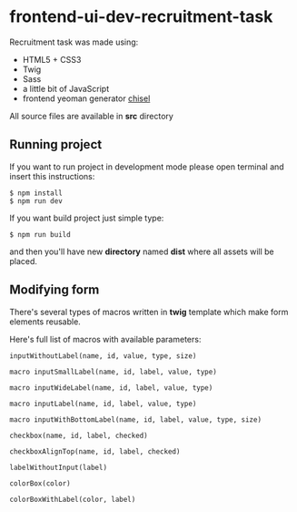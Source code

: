 # frontend-ui-dev-recruitment-task

Recruitment task was made using:
* HTML5 + CSS3
* Twig
* Sass
* a little bit of JavaScript
* frontend yeoman generator [chisel](https://github.com/xfiveco/generator-chisel)

All source files are available in **src** directory

## Running project
If you want to run project in development mode please open terminal and insert this instructions:
```
$ npm install
$ npm run dev
```

If you want build project just simple type:
```
$ npm run build
```
and then you'll have new **directory** named **dist** where all assets will be placed.

## Modifying form
There's several types of macros written in **twig** template which make form elements reusable.

Here's full list of macros with available parameters:

```twig
inputWithoutLabel(name, id, value, type, size)
```

```twig
macro inputSmallLabel(name, id, label, value, type)
```

```twig
macro inputWideLabel(name, id, label, value, type)
```

```twig
macro inputLabel(name, id, label, value, type)
```

```twig
macro inputWithBottomLabel(name, id, label, value, type, size)
```

```twig
checkbox(name, id, label, checked)
```

```twig
checkboxAlignTop(name, id, label, checked)
```

```twig
labelWithoutInput(label)
```

```twig
colorBox(color)
```

```twig
colorBoxWithLabel(color, label)
```
